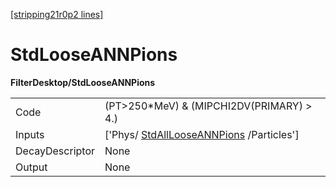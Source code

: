 [[stripping21r0p2 lines]](./stripping21r0p2-commonparticles)

# StdLooseANNPions

**FilterDesktop/StdLooseANNPions**

|                 |                                                                                     |
|-----------------|-------------------------------------------------------------------------------------|
| Code            | (PT\>250\*MeV) & (MIPCHI2DV(PRIMARY) \> 4.)                                         |
| Inputs          | ['Phys/ [StdAllLooseANNPions](./stripping21r0p2-stdalllooseannpions) /Particles'] |
| DecayDescriptor | None                                                                                |
| Output          | None                                                                                |
